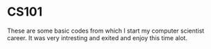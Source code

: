 # CS101
These are some basic codes from which I start my computer scientist career. It was very intresting and exited and enjoy this time alot.
